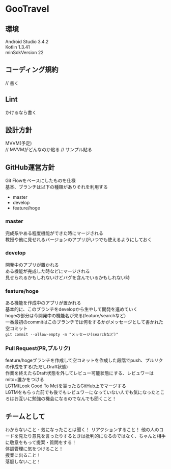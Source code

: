 # GooTravel

## 環境
Android Studio 3.4.2  
Kotlin 1.3.41  
minSdkVersion 22  

## コーディング規約
// 書く

## Lint
かけるなら書く

## 設計方針
MVVM(予定)  
// MVVMがどんなのか貼る
// サンプル貼る

## GitHub運営方針
Git Flowをベースにしたものを仕様  
基本、ブランチは以下の種類がありそれを利用する  
- master
- develop
- feature/hoge

### master
完成系やある程度機能ができた時にマージされる  
教授や他に見せれるバージョンのアプリがいつでも使えるようにしておく  

### develop
開発中のアプリが置かれる  
ある機能が完成した時などにマージされる  
見せられるかもしれないけどバグを含んでいるかもしれない時  

### feature/hoge
ある機能を作成中のアプリが置かれる  
基本的に、このブランチをdevelopから生やして開発を進めていく  
hogeの部分は今開発中の機能名が来る(feature/searchなど)  
一番最初のcommitはこのブランチでは何をするかがメッセージとして書かれた空コミット   
`git commit --allow-empty -m "メッセージ(searchなど)"`

### Pull Request(PR,プルリク)
feature/hogeブランチを作成して空コミットを作成した段階でpush、プルリクの作成をする(ただしDraft状態)  
作業を終えたらDraft状態を外してレビュー可能状態にする、レビュワーはmito+誰かをつける  
LGTM(Look Good To Me)を貰ったらGitHub上でマージする  
LGTMをもらった前でも後でもレビュワーになっていない人でも気になったところはお互いに勉強の機会になるのでなんでも聞くこと！

## チームとして
わからないこと・気になったことは聞く！
リアクションすること！
他の人のコードを見たり意見を言ったりするときは批判的になるのではなく、ちゃんと相手に敬意をもって提案・質問をする！  
体調管理に気をつけること！  
授業に出ること！  
落胆しないこと！  
